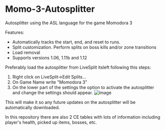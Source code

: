 # Momo-3-Autosplitter
Autosplitter using the ASL language for the game Momodora 3

Features:
- Automatically tracks the start, end, and reset to runs.
- Split customization. Perform splits on boss kills and/or zone transitions
- Load removal
- Supports versions 1.06, 1.11b and 1.12

Preferably load the autosplitter from LiveSplit itsleft following this steps:
1. Right click on LiveSplit->Edit Splits...
2. On Game Name write "Momodora 3"
3. On the lower part of the settings the option to activate the autosplitter and change the settings should appear. ![image](https://user-images.githubusercontent.com/39006045/162799352-d3d15d8a-3f10-479a-aa1a-239eef6cffd2.png)

This will make it so any future updates on the autosplitter will be automatically downloaded.

In this repository there are also 2 CE tables with lots of information including player's health, picked up items, bosses, etc.
